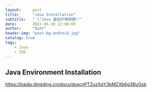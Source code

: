```yaml
---
layout:     post
title:      "Java Installation"
subtitle:   " \"Java 基础环境搭建\""
date:       2022-06-20 22:00:00
author:     "QuXY"
header-img: "post-bg-android.jpg"
catalog: true
tags:
    - Java
    - IDE
---
```



## Java Environment Installation

https://baidu.dingding.cn/docx/doxcnPTZuzXqY3bMZXb6g3BuGsb

